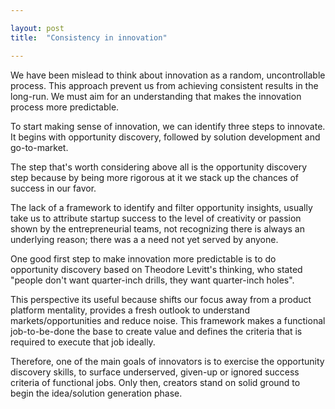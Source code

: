 ```yaml
---

layout: post
title:  "Consistency in innovation"

---
```


We have been mislead to think about innovation as a random, uncontrollable process. This approach prevent us from achieving consistent results in the long-run. We must aim for an understanding that makes the innovation process more predictable.

To start making sense of innovation, we can identify three steps to innovate. It begins with opportunity discovery, followed by solution development and go-to-market.

The step that's worth considering above all is the opportunity discovery step because by being more rigorous at it we stack up the chances of success in our favor.

The lack of a framework to identify and filter opportunity insights, usually take us to attribute startup success to the level of creativity or passion shown by the entrepreneurial teams, not recognizing there is always an underlying reason; there was a a need not yet served by anyone.  

One good first step to make innovation more predictable is to do opportunity discovery based on Theodore Levitt's thinking, who stated "people don't want quarter-inch drills, they want quarter-inch holes".  

This perspective its useful because shifts our focus away from a product platform mentality, provides a fresh outlook to understand markets/opportunities and reduce noise. This framework makes a functional job-to-be-done the base to create value and defines the criteria that is required to execute that job ideally.  

Therefore, one of the main goals of innovators is to exercise the opportunity discovery skills, to surface underserved, given-up or ignored success criteria of functional jobs.  Only then, creators stand on solid ground to begin the idea/solution generation phase.

<!-- Tenemos la idea que la innovación es aleatoria, que surge de improviso, que es algo incontrolable. Entender el proceso de innovación de esa manera nos aleja de producir resultados consistentes en el tiempo. Debemos buscar que sea un proceso más predecible.

Podríamos pensar las etapas del proceso de innovación como descubrimiento de oportunidad, desarrollo de soluciones y conexión a mercado.

La etapa que determina en mucha más medida el éxito de iniciativas de innovación es la del descubrimiento de la oportunidad. Al  ser más rigurosos en esta etapa, mejoramos la probabilidad de exito de los proyectos.

La debilidad o ausencia de los métodos para entender las oportunidades, nos lleva a que expliquemos los exitos de los proyectos por la pasión o creatividad de los emprendedores.

Un primer paso para hacer que la innovación sea más predecible es basarse en la teoría de Jobs-To-Be-Done, que empieza con Theodoro Levitt.  Con esta metodología se hacen de tareas funcionales el punto focal para la creación de valor y luego se identifican los criterios que definen que tan bien se realizan esas tareas.  

Así, el objetivo del emprendedor que quiera maximizar las posibilidades de tener exito con sus iniciativas, será buscar soluciones para tareas y criterios de exito que estén desatendidos, resignados u olvidados. -->
